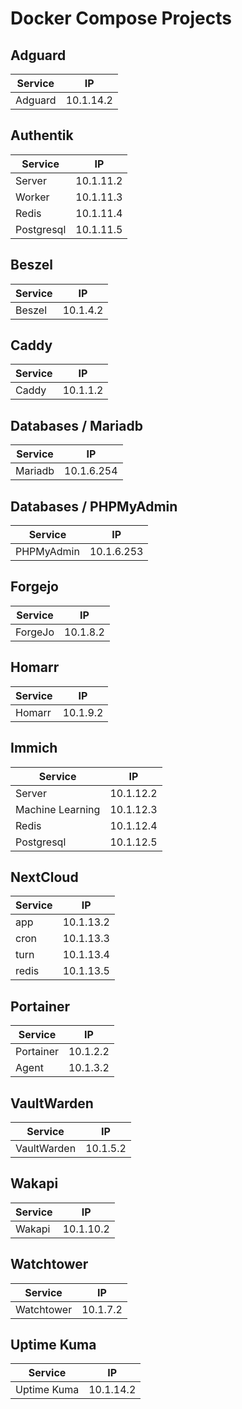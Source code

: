 # Docker Compose Projects

## Adguard
| Service | IP          |
|---------|-------------|
| Adguard | 10.1.14.2   |

## Authentik
| Service    | IP          |
|------------|-------------|
| Server     | 10.1.11.2   |
| Worker     | 10.1.11.3   |
| Redis      | 10.1.11.4   |
| Postgresql | 10.1.11.5   |

## Beszel
| Service | IP          |
|---------|-------------|
| Beszel  | 10.1.4.2    |

## Caddy
| Service | IP          |
|---------|-------------|
| Caddy   | 10.1.1.2    |

## Databases / Mariadb
| Service    | IP          |
|------------|-------------|
| Mariadb    | 10.1.6.254  |

## Databases / PHPMyAdmin
| Service    | IP          |
|------------|-------------|
| PHPMyAdmin | 10.1.6.253  |

## Forgejo
| Service | IP          |
|---------|-------------|
| ForgeJo | 10.1.8.2    |

## Homarr
| Service | IP          |
|---------|-------------|
| Homarr  | 10.1.9.2    |

## Immich
| Service           | IP          |
|-------------------|-------------|
| Server            | 10.1.12.2   |
| Machine Learning  | 10.1.12.3   |
| Redis             | 10.1.12.4   |
| Postgresql        | 10.1.12.5   |

## NextCloud
| Service | IP          |
|---------|-------------|
| app     | 10.1.13.2   |
| cron    | 10.1.13.3   |
| turn    | 10.1.13.4   |
| redis   | 10.1.13.5   |

## Portainer
| Service   | IP          |
|-----------|-------------|
| Portainer | 10.1.2.2    |
| Agent     | 10.1.3.2    |

## VaultWarden
| Service     | IP          |
|-------------|-------------|
| VaultWarden | 10.1.5.2    |

## Wakapi
| Service | IP          |
|---------|-------------|
| Wakapi  | 10.1.10.2   |

## Watchtower
| Service    | IP          |
|------------|-------------|
| Watchtower | 10.1.7.2    |

## Uptime Kuma
| Service     | IP          |
|-------------|-------------|
| Uptime Kuma | 10.1.14.2    |
